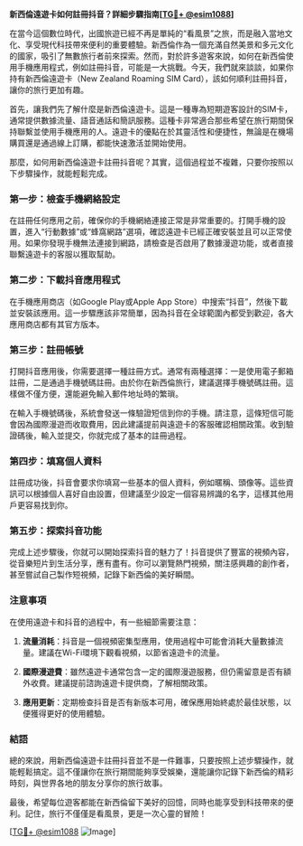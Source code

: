 **新西倫遠遊卡如何註冊抖音？詳細步驟指南[[TG💪+ @esim1088](https://t.me/s/esim1088)]**

在當今這個數位時代，出國旅遊已經不再是單純的“看風景”之旅，而是融入當地文化、享受現代科技帶來便利的重要體驗。新西倫作為一個充滿自然美景和多元文化的國家，吸引了無數旅行者前來探索。然而，對於許多遊客來說，如何在新西倫使用手機應用程式，例如註冊抖音，可能是一大挑戰。今天，我們就來談談，如果你持有新西倫遠遊卡（New Zealand Roaming SIM Card），該如何順利註冊抖音，讓你的旅行更加有趣。

首先，讓我們先了解什麼是新西倫遠遊卡。這是一種專為短期遊客設計的SIM卡，通常提供數據流量、語音通話和簡訊服務。這種卡非常適合那些希望在旅行期間保持聯繫並使用手機應用的人。遠遊卡的優點在於其靈活性和便捷性，無論是在機場購買還是通過線上訂購，都能快速激活並開始使用。

那麼，如何用新西倫遠遊卡註冊抖音呢？其實，這個過程並不複雜，只要你按照以下步驟操作，就能輕鬆完成。

### 第一步：檢查手機網絡設定

在註冊任何應用之前，確保你的手機網絡連接正常是非常重要的。打開手機的設置，進入“行動數據”或“蜂窩網路”選項，確認遠遊卡已經正確安裝並且可以正常使用。如果你發現手機無法連接到網路，請檢查是否啟用了數據漫遊功能，或者直接聯繫遠遊卡的客服以獲取幫助。

### 第二步：下載抖音應用程式

在手機應用商店（如Google Play或Apple App Store）中搜索“抖音”，然後下載並安裝該應用。這一步驟應該非常簡單，因為抖音在全球範圍內都受到歡迎，各大應用商店都有其官方版本。

### 第三步：註冊帳號

打開抖音應用後，你需要選擇一種註冊方式。通常有兩種選擇：一是使用電子郵箱註冊，二是通過手機號碼註冊。由於你在新西倫旅行，建議選擇手機號碼註冊。這樣做不僅方便，還能避免輸入郵件地址時的繁瑣。

在輸入手機號碼後，系統會發送一條驗證短信到你的手機。請注意，這條短信可能會因為國際漫遊而收取費用，因此建議提前與遠遊卡的客服確認相關政策。收到驗證碼後，輸入並提交，你就完成了基本的註冊過程。

### 第四步：填寫個人資料

註冊成功後，抖音會要求你填寫一些基本的個人資料，例如暱稱、頭像等。這些資訊可以根據個人喜好自由設置，但建議至少設定一個容易辨識的名字，這樣其他用戶更容易找到你。

### 第五步：探索抖音功能

完成上述步驟後，你就可以開始探索抖音的魅力了！抖音提供了豐富的視頻內容，從音樂短片到生活分享，應有盡有。你可以瀏覽熱門視頻，關注感興趣的創作者，甚至嘗試自己製作短視頻，記錄下新西倫的美好瞬間。

### 注意事項

在使用遠遊卡和抖音的過程中，有一些細節需要注意：

1. **流量消耗**：抖音是一個視頻密集型應用，使用過程中可能會消耗大量數據流量。建議在Wi-Fi環境下觀看視頻，以節省遠遊卡的流量。
   
2. **國際漫遊費**：雖然遠遊卡通常包含一定的國際漫遊服務，但仍需留意是否有額外收費。建議提前諮詢遠遊卡提供商，了解相關政策。

3. **應用更新**：定期檢查抖音是否有新版本可用，確保應用始終處於最佳狀態，以便獲得更好的使用體驗。

### 結語

總的來說，用新西倫遠遊卡註冊抖音並不是一件難事，只要按照上述步驟操作，就能輕鬆搞定。這不僅讓你在旅行期間能夠享受娛樂，還能讓你記錄下新西倫的精彩時刻，與世界各地的朋友分享你的旅行故事。

最後，希望每位遊客都能在新西倫留下美好的回憶，同時也能享受到科技帶來的便利。記住，旅行不僅僅是看風景，更是一次心靈的冒險！

[[TG💪+ @esim1088](https://t.me/s/esim1088) ![Image](https://i.postimg.cc/4NQfJmqS/Snipaste-2025-05-13-00-14-12.png)]